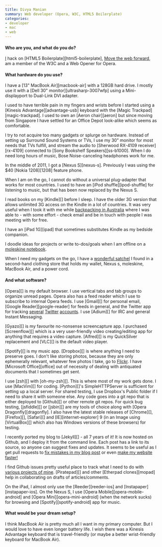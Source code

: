 ```yaml
---
title: Divya Manian
summary: Web developer (Opera, W3C, HTML5 Boilerplate)
categories:
- developer
- mac
- web
---
```


#### Who are you, and what do you do?

[I](http://nimbupani.com/ "Divya's website.") hack on [HTML5 Boilerplate][html5-boilerplate], [Move the web forward](http://movethewebforward.org/ "A site for giving back to the web standards community."), am a member of the W3C and a Web Opener for Opera.

#### What hardware do you use?

I have a [13" MacBook Air][macbook-air] with a 128GB hard drive. I mostly use it with a [Dell 30" monitor][ultrasharp-3007wfp] using a Mini-displayport to Dual-Link DVI adapter.

I used to have terrible pain in my fingers and wrists before I started using a [Kinesis Advantage][advantage-usb] keyboard with the [Magic Trackpad][magic-trackpad]. I used to own an [Aeron chair][aeron] but since moving from Singapore I have settled for an Office Depot look-alike which seems as comfortable.

I try to not acquire too many gadgets or splurge on hardware. Instead of setting up Surround Sound Systems or TVs, I use my 30" monitor for most needs that TVs fulfill, and stream the audio to [Sherwood RX-4109 receiver][rx-4109] connected to [Sony Bookshelf Speakers][ss-b1000]. When I do need long hours of music, Bose Noise-canceling headphones work for me.

In the middle of 2011, I got a [Nexus S][nexus-s]. Previously I was using the $40 [Nokia 1208][1208] feature phone.

When I am on the go, I cannot do without a universal plug-adapter that works for most countries. I used to have an [iPod shuffle][ipod-shuffle] for listening to music, but that has been now replaced by the Nexus S.

I read books on my [Kindle][] before I sleep. I have the older 3G version that allows unlimited 3G access on the Kindle in a lot of countries. It was very useful when I took it with me while [backpacking in Australia](http://www.flickr.com/photos/nimbupani/collections/72157625126194887/ "Divya's photos from her backpacking trip.") where I was able to - with some effort - check email and be in touch with people I was meeting with for free.

I have an [iPad 1G][ipad] that sometimes substitutes Kindle as my bedside companion.

I doodle ideas for projects or write to-dos/goals when I am offline on a [moleskine notebook](http://www.flickr.com/photos/nimbupani/6870201573/in/photostream "A photo of Divya's moleskine.").

When I need my gadgets on the go, I have a [wonderful satchel](http://photos.brookhartfamily.com/Events/jQuery-Conference-Boston-2011/19305028_sKTWvd#!i=1507863579&k=4pDdgRR&lb=1&s=L "A photo of Divya's satchel.") I found in a second-hand clothing store that holds my wallet, Nexus s, moleskine, MacBook Air, and a power cord.

#### And what software?

[Opera][] is my default browser. I use vertical tabs and tab groups to organize unread pages. Opera also has a feed reader which I use to subscribe to internal Opera feeds. I use [Gmail][] for personal email, [Google Reader][google-reader] for feeds in general, and the Twitter app for tracking [several](https://twitter.com/#!/divya "One of Divya's Twitter accounts.") [Twitter](https://twitter.com/#!/nimbupani "Another of Divya's Twitter accounts.") [accounts](https://twitter.com/#!/h5bp "The Twitter account for HTML5 Boilerplate."). I use [Adium][] for IRC and general Instant Messaging.

[Gyazo][] is my favourite no-nonsense screencapture app. I purchased [Screenflow][] which is a very user-friendly video creating/editing app for anything that requires a video capture. [Alfred][] is my QuickSilver replacement and [VLC][] is the default video player.

[Spotify][] is my music app. [Dropbox][] is where anything I need to preserve goes. I don't like storing photos, because they are only ephemerally relevant, whatever few photos I take, go to [Flickr](http://www.flickr.com/photos/nimbupani "Divya's photos on Flickr."). I have [Microsoft Office][office] out of necessity of dealing with antiquated documents that I sometimes get sent.

I use [zsh][] with [oh-my-zsh][]. This is where most of my work gets done. I use [MacVim][] for coding. [Python][]'s SimpleHTTPServer is sufficient for setting up a local server. For shared testing, I use Dropbox's Public folder if I need to share it with someone else. Any code goes into a git repo that is either deployed to [Github][] or other remote git repos. For quick bug testing, [jsfiddle][] or [jsbin][] are my tools of choice along with [Opera Dragonfly][dragonfly]. I also have the latest stable releases of [Chrome][], [Firefox][], [Safari][] and [IE][internet-explorer] 9 (in an Image using [VirtualBox][] which also has Windows versions of these browsers) for testing.

I recently ported my blog to [Jekyll][] - all 7 years of it! It is now hosted on Github, and I deploy it from the command line. Each post has a link to its source, so anyone can suggest fixes and updates. It seems to be useful as I get pull requests to [fix mistakes in my blog post](https://github.com/nimbupani/nimbupani.github.com/pull/6 "A fix for one of Divya's posts.") or even [make my website faster!](https://github.com/nimbupani/nimbupani.github.com/pull/10 "An optimisation pull request for Divya's site.")

I find Github issues pretty useful place to track what I need to do with [various projects of mine](https://github.com/nimbupani/ "Divya's Github account."). [Piratepad][] and other [Etherpad clones][mopad] help in collaborating on drafts of articles/comments.

On the iPad, I almost only use the [Reeder][reeder-ios] and [Instapaper][instapaper-ios]. On the Nexus S, I use [Opera Mobile][opera-mobile-android] and [Opera Mini][opera-mini-android] (when the network sucks) for browsing and [Spotify][spotify-android] app for music.

#### What would be your dream setup?

I think MacBook Air is pretty much all I want in my primary computer. But I would love to have even longer battery life. I wish there was a Kinesis Advantage keyboard that is travel-friendly (or maybe a better wrist-friendly keyboard for MacBook Air).